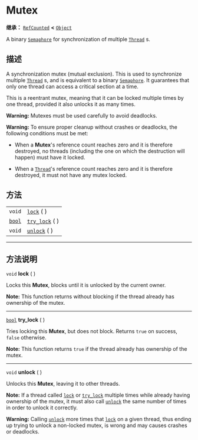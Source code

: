 <!-- ⚠ 请勿编辑本文件 ⚠ -->
<!-- 本文档使用脚本从 WeDot 引擎源码仓库生成。 -->
<!-- 生成脚本：https://github.com/WeDot-Engine/WeDot/tree/4.3/doc/tools/make_md.py； -->
<!-- 原文件：https://github.com/WeDot-Engine/WeDot/tree/4.3/doc/classes/Mutex.xml。 -->

<div id="_class_mutex"></div>

# Mutex

**继承：** [`RefCounted`](class_refcounted.md) **<** [`Object`](class_object.md)

A binary [`Semaphore`](class_semaphore.md) for synchronization of multiple [`Thread`](class_thread.md) s.

## 描述

A synchronization mutex (mutual exclusion). This is used to synchronize multiple [`Thread`](class_thread.md) s, and is equivalent to a binary [`Semaphore`](class_semaphore.md). It guarantees that only one thread can access a critical section at a time.

This is a reentrant mutex, meaning that it can be locked multiple times by one thread, provided it also unlocks it as many times.

 **Warning:** Mutexes must be used carefully to avoid deadlocks.

 **Warning:** To ensure proper cleanup without crashes or deadlocks, the following conditions must be met:

- When a **Mutex**'s reference count reaches zero and it is therefore destroyed, no threads (including the one on which the destruction will happen) must have it locked.

- When a [`Thread`](class_thread.md)'s reference count reaches zero and it is therefore destroyed, it must not have any mutex locked.

## 方法

|||
|:-:|:--|
| `void`                  | [`lock`](class_mutexmd#class_mutex_method_lock) ( )         |
| [`bool`](class_bool.md) | [`try_lock`](class_mutexmd#class_mutex_method_try_lock) ( ) |
| `void`                  | [`unlock`](class_mutexmd#class_mutex_method_unlock) ( )     |

<!-- rst-class:: classref-section-separator -->

---

## 方法说明

<div id="_class_mutex_method_lock"></div>

`void` **lock** ( )<div id="class_mutex_method_lock"></div>

Locks this **Mutex**, blocks until it is unlocked by the current owner.

 **Note:** This function returns without blocking if the thread already has ownership of the mutex.

<!-- rst-class:: classref-item-separator -->

---

<div id="_class_mutex_method_try_lock"></div>

[`bool`](class_bool.md) **try_lock** ( )<div id="class_mutex_method_try_lock"></div>

Tries locking this **Mutex**, but does not block. Returns `true` on success, `false` otherwise.

 **Note:** This function returns `true` if the thread already has ownership of the mutex.

<!-- rst-class:: classref-item-separator -->

---

<div id="_class_mutex_method_unlock"></div>

`void` **unlock** ( )<div id="class_mutex_method_unlock"></div>

Unlocks this **Mutex**, leaving it to other threads.

 **Note:** If a thread called [`lock`](#class_mutex_method_lock) or [`try_lock`](#class_mutex_method_try_lock) multiple times while already having ownership of the mutex, it must also call [`unlock`](#class_mutex_method_unlock) the same number of times in order to unlock it correctly.

 **Warning:** Calling [`unlock`](#class_mutex_method_unlock) more times that [`lock`](#class_mutex_method_lock) on a given thread, thus ending up trying to unlock a non-locked mutex, is wrong and may causes crashes or deadlocks.

[^virtual]: 本方法通常需要用户覆盖才能生效。
[^const]: 本方法无副作用，不会修改该实例的任何成员变量。
[^vararg]: 本方法除了能接受在此处描述的参数外，还能够继续接受任意数量的参数。
[^constructor]: 本方法用于构造某个类型。
[^static]: 调用本方法无需实例，可直接使用类名进行调用。
[^operator]: 本方法描述的是使用本类型作为左操作数的有效运算符。
[^bitfield]: 这个值是由下列位标志构成位掩码的整数。
[^void]: 无返回值。
